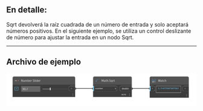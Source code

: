 ## En detalle:
Sqrt devolverá la raíz cuadrada de un número de entrada y solo aceptará números positivos. En el siguiente ejemplo, se utiliza un control deslizante de número para ajustar la entrada en un nodo Sqrt.
___
## Archivo de ejemplo

![Sqrt](./DSCore.Math.Sqrt_img.jpg)

